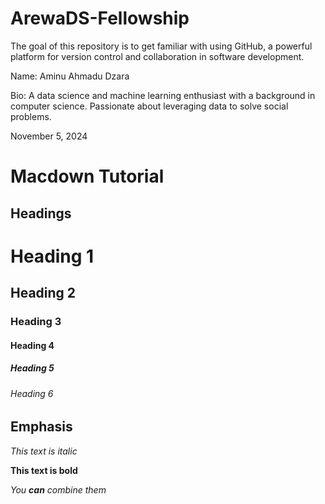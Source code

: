 # ArewaDS-Fellowship

The goal of this repository is to get familiar with using GitHub, a powerful platform for version control and collaboration in software development.

Name: Aminu Ahmadu Dzara

Bio: A data science and machine learning enthusiast with a background in computer science. Passionate about leveraging data to solve social problems.

November 5, 2024

# Macdown Tutorial

## Headings

# Heading 1
## Heading 2
### Heading 3
#### Heading 4
##### Heading 5
###### Heading 6

## Emphasis

_This text is italic_

**This text is bold**

_You **can** combine them_

